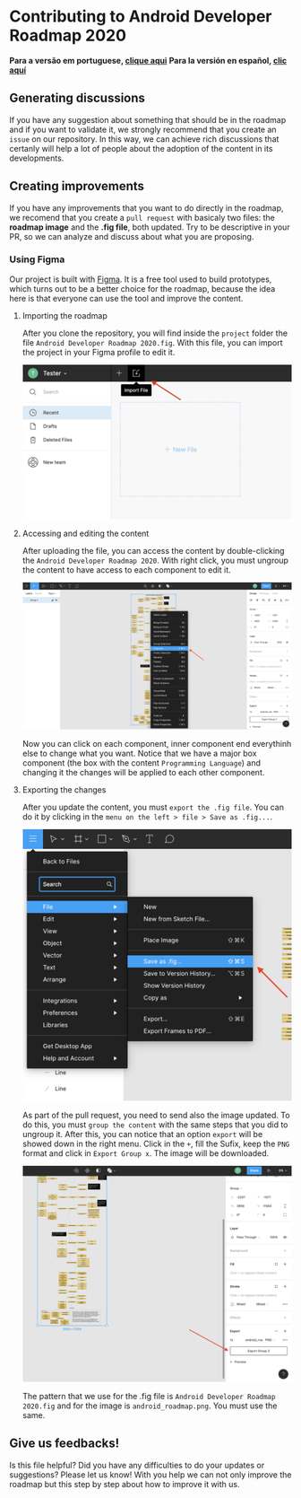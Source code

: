 # Contributing to Android Developer Roadmap 2020

**Para a versão em portuguese, [clique aqui](./contributing_pt_br.md)**
**Para la versión en español, [clic aquí](./contributing_es.md)**

## Generating discussions

If you have any suggestion about something that should be in the roadmap and if you want to validate it, we strongly recommend that you create an `issue` on our repository. In this way, we can achieve rich discussions that certanly will help a lot of people about the adoption of the content in its developments.

## Creating improvements

If you have any improvements that you want to do directly in the roadmap, we recomend that you create a `pull request` with basicaly two files: the **roadmap image** and the **.fig file**, both updated. Try to be descriptive in your PR, so we can analyze and discuss about what you are proposing. 

### Using Figma

Our project is built with [Figma](https://www.figma.com/). It is a free tool used to build prototypes, which turns out to be a better choice for the roadmap, because the idea here is that everyone can use the tool and improve the content.

1. Importing the roadmap

    After you clone the repository, you will find inside the `project` folder the file `Android Developer Roadmap 2020.fig`. With this file, you can import the project in your Figma profile to edit it.

    ![How to import a .fig file in Figma](./importing_project.png)

2. Accessing and editing the content

    After uploading the file, you can access the content by double-clicking the `Android Developer Roadmap 2020`. With right click, you must ungroup the content to have access to each component to edit it.

    ![Ungroup the content](./ungroup_content.png)

    Now you can click on each component, inner component end everythinh else to change what you want. Notice that we have a major box component (the box with the content `Programming Language`) and changing it the changes will be applied to each other component.

3. Exporting the changes

    After you update the content, you must `export the .fig file`. You can do it by clicking in the `menu on the left > file > Save as .fig...`.

    ![Exporting the .fig file](./exporting_fig_file.png)

    As part of the pull request, you need to send also the image updated. To do this, you must `group the content` with the same steps that you did to ungroup it. After this, you can notice that an option `export` will be showed down in the right menu. Click in the `+`, fill the Sufix, keep the `PNG` format and click in `Export Group x`. The image will be downloaded.

    ![Exporting the image](./exporting_image.png)

    The pattern that we use for the .fig file is `Android Developer Roadmap 2020.fig` and for the image is `android_roadmap.png`. You must use the same.

## Give us feedbacks!

Is this file helpful? Did you have any difficulties to do your updates or suggestions? Please let us know! With you help we can not only improve the roadmap but this step by step about how to improve it with us.